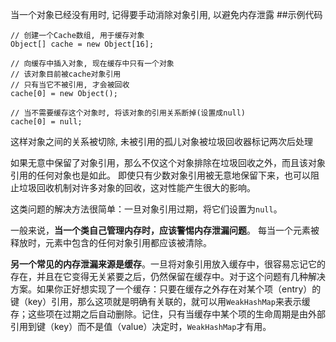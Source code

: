 当一个对象已经没有用时, 记得要手动消除对象引用, 以避免内存泄露
##示例代码
```
// 创建一个Cache数组, 用于缓存对象
Object[] cache = new Object[16];

// 向缓存中插入对象, 现在缓存中只有一个对象
// 该对象目前被cache对象引用
// 只有当它不被引用, 才会被回收
cache[0] = new Object();

// 当不需要缓存这个对象时, 将该对象的引用关系断掉(设置成null)
cache[0] = null;
```
这样对象之间的关系被切除, 未被引用的孤儿对象被垃圾回收器标记两次后处理

如果无意中保留了对象引用，那么不仅这个对象排除在垃圾回收之外，而且该对象引用的任何对象也是如此。 即使只有少数对象引用被无意地保留下来，也可以阻止垃圾回收机制对许多对象的回收，这对性能产生很大的影响。

这类问题的解决方法很简单：一旦对象引用过期，将它们设置为`null`。

一般来说，**当一个类自己管理内存时，应该警惕内存泄漏问题**。 每当一个元素被释放时，元素中包含的任何对象引用都应该被清除。

**另一个常见的内存泄漏来源是缓存**。一旦将对象引用放入缓存中，很容易忘记它的存在，并且在它变得无关紧要之后，仍然保留在缓存中。对于这个问题有几种解决方案。如果你正好想实现了一个缓存：只要在缓存之外存在对某个项（entry）的键（key）引用，那么这项就是明确有关联的，就可以用`WeakHashMap`来表示缓存；这些项在过期之后自动删除。记住，只有当缓存中某个项的生命周期是由外部引用到键（key）而不是值（value）决定时，`WeakHashMap`才有用。